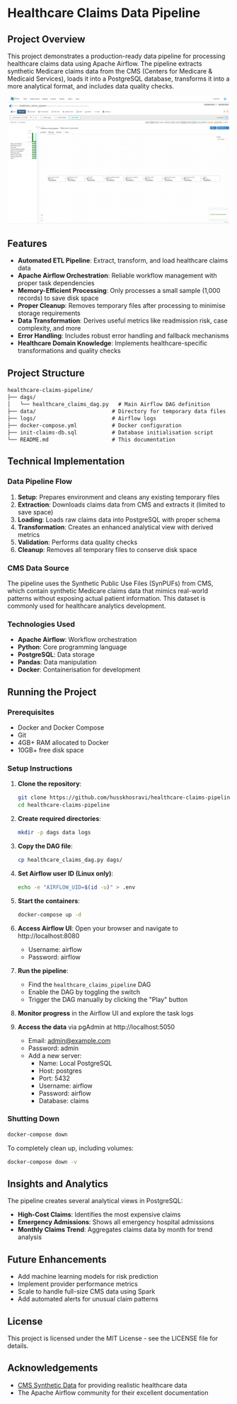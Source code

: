 # Healthcare Claims Data Pipeline

## Project Overview

This project demonstrates a production-ready data pipeline for processing healthcare claims data using Apache Airflow. The pipeline extracts synthetic Medicare claims data from the CMS (Centers for Medicare & Medicaid Services), loads it into a PostgreSQL database, transforms it into a more analytical format, and includes data quality checks.

![Airflow DAG Graph View](images/dag_graph_view.png)


## Features

- **Automated ETL Pipeline**: Extract, transform, and load healthcare claims data
- **Apache Airflow Orchestration**: Reliable workflow management with proper task dependencies
- **Memory-Efficient Processing**: Only processes a small sample (1,000 records) to save disk space
- **Proper Cleanup**: Removes temporary files after processing to minimise storage requirements
- **Data Transformation**: Derives useful metrics like readmission risk, case complexity, and more
- **Error Handling**: Includes robust error handling and fallback mechanisms
- **Healthcare Domain Knowledge**: Implements healthcare-specific transformations and quality checks

## Project Structure

```
healthcare-claims-pipeline/
├── dags/
│   └── healthcare_claims_dag.py   # Main Airflow DAG definition
├── data/                        # Directory for temporary data files
├── logs/                        # Airflow logs
├── docker-compose.yml           # Docker configuration
├── init-claims-db.sql           # Database initialisation script
└── README.md                    # This documentation
```

## Technical Implementation

### Data Pipeline Flow

1. **Setup**: Prepares environment and cleans any existing temporary files
2. **Extraction**: Downloads claims data from CMS and extracts it (limited to save space)
3. **Loading**: Loads raw claims data into PostgreSQL with proper schema
4. **Transformation**: Creates an enhanced analytical view with derived metrics
5. **Validation**: Performs data quality checks
6. **Cleanup**: Removes all temporary files to conserve disk space

### CMS Data Source

The pipeline uses the Synthetic Public Use Files (SynPUFs) from CMS, which contain synthetic Medicare claims data that mimics real-world patterns without exposing actual patient information. This dataset is commonly used for healthcare analytics development.

### Technologies Used

- **Apache Airflow**: Workflow orchestration
- **Python**: Core programming language
- **PostgreSQL**: Data storage
- **Pandas**: Data manipulation
- **Docker**: Containerisation for development

## Running the Project

### Prerequisites

- Docker and Docker Compose
- Git
- 4GB+ RAM allocated to Docker
- 10GB+ free disk space

### Setup Instructions

1. **Clone the repository**:
   ```bash
   git clone https://github.com/husskhosravi/healthcare-claims-pipeline.git
   cd healthcare-claims-pipeline
   ```

2. **Create required directories**:
   ```bash
   mkdir -p dags data logs
   ```

3. **Copy the DAG file**:
   ```bash
   cp healthcare_claims_dag.py dags/
   ```

4. **Set Airflow user ID (Linux only)**:
   ```bash
   echo -e "AIRFLOW_UID=$(id -u)" > .env
   ```

5. **Start the containers**:
   ```bash
   docker-compose up -d
   ```

6. **Access Airflow UI**:
   Open your browser and navigate to http://localhost:8080
   - Username: airflow
   - Password: airflow

7. **Run the pipeline**:
   - Find the `healthcare_claims_pipeline` DAG
   - Enable the DAG by toggling the switch
   - Trigger the DAG manually by clicking the "Play" button

8. **Monitor progress** in the Airflow UI and explore the task logs

9. **Access the data** via pgAdmin at http://localhost:5050
   - Email: admin@example.com
   - Password: admin
   - Add a new server:
     - Name: Local PostgreSQL
     - Host: postgres
     - Port: 5432
     - Username: airflow
     - Password: airflow
     - Database: claims

### Shutting Down

```bash
docker-compose down
```

To completely clean up, including volumes:
```bash
docker-compose down -v
```

## Insights and Analytics

The pipeline creates several analytical views in PostgreSQL:

- **High-Cost Claims**: Identifies the most expensive claims
- **Emergency Admissions**: Shows all emergency hospital admissions
- **Monthly Claims Trend**: Aggregates claims data by month for trend analysis

## Future Enhancements

- Add machine learning models for risk prediction
- Implement provider performance metrics
- Scale to handle full-size CMS data using Spark
- Add automated alerts for unusual claim patterns

## License

This project is licensed under the MIT License - see the LICENSE file for details.

## Acknowledgements

- [CMS Synthetic Data](https://www.cms.gov/Research-Statistics-Data-and-Systems/Downloadable-Public-Use-Files/SynPUFs) for providing realistic healthcare data
- The Apache Airflow community for their excellent documentation
